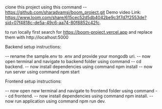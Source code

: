clone this project using this command -- https://github.com/sharadvamsi/boom_project.git
Demo video Link: https://www.loom.com/share/615cec52d5db4042be9c3f7d7f2553de?sid=07f4818c-de5a-49c6-aa74-80f8852c42fc.


to run locally first search for  https://boom-project.vercel.app  and replace them with http://localhost:5000

Backend setup instructions:

-- rename the sample.env to .env and provide your mongodb uri.
-- now open terminal and navigate to backend folder using command -- cd backend.
-- now install dependencies using command npm install
-- now run server using command npm start

Frontend setup instructions:

-- now open new terminal and navigate to frontend folder using command -- cd frontend.
-- now install dependencies using command npm install.
-- now run application  using command npm run dev.